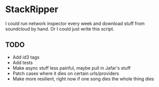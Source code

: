 # StackRipper

I could run network inspector every week and download stuff from
soundcloud by hand. Or I could just write this script.

## TODO

- Add id3 tags
- Add tests
- Make async stuff less painful, maybe pull in Jafar's stuff
- Patch cases where it dies on certain urls/providers
- Make more resilient, right now if one song dies the whole thing dies
